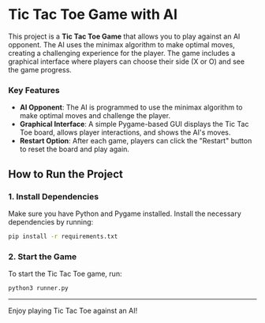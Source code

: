 # Tic Tac Toe Game with AI

This project is a **Tic Tac Toe Game** that allows you to play against an AI opponent. The AI uses the minimax algorithm to make optimal moves, creating a challenging experience for the player. The game includes a graphical interface where players can choose their side (X or O) and see the game progress.

### Key Features

- **AI Opponent**: The AI is programmed to use the minimax algorithm to make optimal moves and challenge the player.
- **Graphical Interface**: A simple Pygame-based GUI displays the Tic Tac Toe board, allows player interactions, and shows the AI's moves.
- **Restart Option**: After each game, players can click the "Restart" button to reset the board and play again.

## How to Run the Project

### 1. Install Dependencies

Make sure you have Python and Pygame installed. Install the necessary dependencies by running:

```bash
pip install -r requirements.txt
```

### 2. Start the Game

To start the Tic Tac Toe game, run:

```bash
python3 runner.py
```

---

Enjoy playing Tic Tac Toe against an AI!
